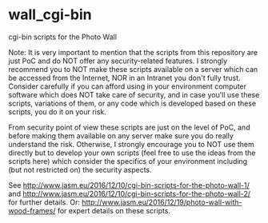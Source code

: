 # wall_cgi-bin
cgi-bin scripts for the Photo Wall

Note:
It is very important to mention that the scripts from this repository are just PoC and do NOT offer any security-related features. I strongly recommend you to NOT make these scripts available on a server which can be accessed from the Internet, NOR in an Intranet you don't fully trust. Consider carefully if you can afford using in your environment computer software which does NOT take care of security, and in case you'll use these scripts, variations of them, or any code which is developed based on these scripts, you do it on your risk. 

From security point of view these scripts are just on the level of PoC, and before making them available on any server make sure you do really understand the risk. Otherwise, I strongly encourage you to NOT use them directly but to develop your own scripts (feel free to use the ideas from the scripts here) which consider the specifics of your environment including (but not restricted on) the security aspects.
 
See http://www.jasm.eu/2016/12/10/cgi-bin-scripts-for-the-photo-wall-1/ and http://www.jasm.eu/2016/12/10/cgi-bin-scripts-for-the-photo-wall-2/ for further details.
Or: http://www.jasm.eu/2016/12/19/photo-wall-with-wood-frames/ for expert details on these scripts.

